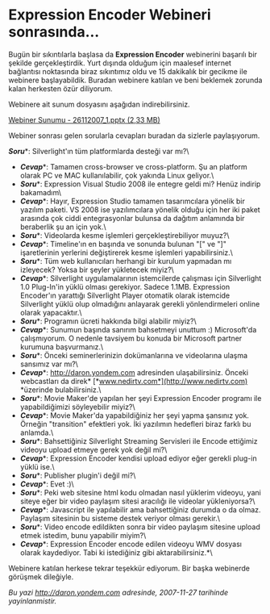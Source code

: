 # Expression Encoder Webineri sonrasında...
Bugün bir sıkıntılarla başlasa da **Expression Encoder** webinerini
başarılı bir şekilde gerçekleştirdik. Yurt dışında olduğum için maalesef
internet bağlantısı noktasında biraz sıkıntımız oldu ve 15 dakikalık bir
gecikme ile webinere başlayabildik. Buradan webinere katılan ve beni
beklemek zorunda kalan herkesten özür diliyorum.

Webinere ait sunum dosyasını aşağıdan indirebilirsiniz.

[Webiner Sunumu - 26112007\_1.pptx (2,33
MB)](media/Expression_Encoder_Webineri_sonrasinda/26112007_1.pptx)

Webiner sonrası gelen sorularla cevapları buradan da sizlerle
paylaşıyorum.

***Soru****: Silverlight'ın tüm platformlarda desteği var mı?\
* ***Cevap****: Tamamen cross-browser ve cross-platform. Şu an platform
olarak PC ve MAC kullanılabilir, çok yakında Linux geliyor.\
* ***Soru****: Expression Visual Studio 2008 ile entegre geldi mi? Henüz
indirip bakamadım\
* ***Cevap****: Hayır, Expression Studio tamamen tasarımcılara yönelik
bir yazılım paketi. VS 2008 ise yazılımcılara yönelik olduğu için her
iki paket arasında çok ciddi entegrasyonlar bulunsa da dağıtım anlamında
bir beraberlik şu an için yok.\
* ***Soru****: Videolarda kesme işlemleri gerçekleştirebiliyor muyuz?\
* ***Cevap****: Timeline'ın en başında ve sonunda bulunan "[" ve "]"
işaretlerinin yerlerini değiştirerek kesme işlemleri yapabilirsiniz.\
* ***Soru****: Tüm web kullanıcıları herhangi bir kurulum yapmadan mı
izleyecek? Yoksa bir şeyler yükletecek miyiz?\
* ***Cevap****: Silverlight uygulamalarının istemcilerde çalışması için
Silverlight 1.0 Plug-In'in yüklü olması gerekiyor. Sadece 1.1MB.
Expression Encoder'ın yarattığı Silverlight Player otomatik olarak
istemcide Silverlight yüklü olup olmadığını anlayarak gerekli
yönlendirmeleri online olarak yapacaktır.\
* ***Soru****: Programın ücreti hakkında bilgi alabilir miyiz?\
* ***Cevap****: Sunumun başında sanırım bahsetmeyi unuttum :)
Microsoft'da çalışmıyorum. O nedenle tavsiyem bu konuda bir Microsoft
partner kurumuna başvurmanız.\
* ***Soru****: Önceki seminerlerinizin dokümanlarına ve videolarına
ulaşma sansımız var mı?\
* ***Cevap****: http://daron.yondem.com adresinden ulaşabilirsiniz.
Önceki webcastları da direk* [*www.nedirtv.com*](http://www.nedirtv.com)
*üzerinde bulabilirsiniz.\
* ***Soru****: Movie Maker'de yapılan her şeyi Expression Encoder
programı ile yapabildiğimizi söyleyebilir miyiz?\
* ***Cevap****: Movie Maker'da yapabildiğiniz her şeyi yapma şansınız
yok. Örneğin "transition" efektleri yok. İki yazılımın hedefleri biraz
farklı bu anlamda.\
* ***Soru****: Bahsettiğiniz Silverlight Streaming Servisleri ile Encode
ettiğimiz videoyu upload etmeye gerek yok değil mi?\
* ***Cevap****: Expression Encoder kendisi upload ediyor eğer gerekli
plug-in yüklü ise.\
* ***Soru****: Publisher plugin'i değil mi?\
* ***Cevap****: Evet :)\
* ***Soru****: Peki web sitesine html kodu olmadan nasıl yüklerim
videoyu, yani siteye eğer bir video paylaşım sitesi aracılığı ile
videolar yükleniyorsa?\
* ***Cevap****: Javascript ile yapılabilir ama bahsettiğiniz durumda o
da olmaz. Paylaşım sitesinin bu sisteme destek veriyor olması gerekir.\
* ***Soru****: Video encode edildikten sonra bir video paylaşım sitesine
upload etmek istedim, bunu yapabilir miyim?\
* ***Cevap****: Expression Encoder encode edilen videoyu WMV dosyası
olarak kaydediyor. Tabi ki istediğiniz gibi aktarabilirsiniz.*\

Webinere katılan herkese tekrar teşekkür ediyorum. Bir başka webinerde
görüşmek dileğiyle.



*Bu yazi http://daron.yondem.com adresinde, 2007-11-27 tarihinde yayinlanmistir.*
